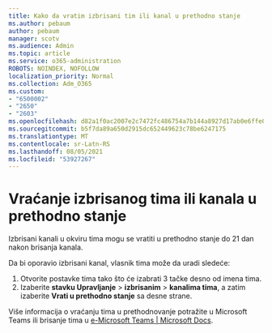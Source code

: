 ```yaml
---
title: Kako da vratim izbrisani tim ili kanal u prethodno stanje
ms.author: pebaum
author: pebaum
manager: scotv
ms.audience: Admin
ms.topic: article
ms.service: o365-administration
ROBOTS: NOINDEX, NOFOLLOW
localization_priority: Normal
ms.collection: Adm_O365
ms.custom:
- "6500002"
- "2650"
- "2603"
ms.openlocfilehash: d82a1f0ac2007e2c7472fc486754a7b144a8927d17ab0e6ffe0fed6fd2ddf4e4
ms.sourcegitcommit: b5f7da89a650d2915dc652449623c78be6247175
ms.translationtype: MT
ms.contentlocale: sr-Latn-RS
ms.lasthandoff: 08/05/2021
ms.locfileid: "53927267"
---
```

# <a name="how-to-restore-a-deleted-team-or-channel"></a>Vraćanje izbrisanog tima ili kanala u prethodno stanje

Izbrisani kanali u okviru tima mogu se vratiti u prethodno stanje do 21 dan nakon brisanja kanala.

Da bi oporavio izbrisani kanal, vlasnik tima može da uradi sledeće:

1. Otvorite postavke tima tako što će izabrati 3 tačke desno od imena tima.
2. Izaberite **stavku Upravljanje**  >  **izbrisanim**  >  **kanalima tima**, a zatim izaberite **Vrati u prethodno stanje** sa desne strane.

Više informacija o vraćanju tima u prethodnovanje potražite u Microsoft Teams ili brisanje tima u [e-Microsoft Teams | Microsoft Docs](https://docs.microsoft.com/microsoftteams/archive-or-delete-a-team#restore-a-deleted-team).
